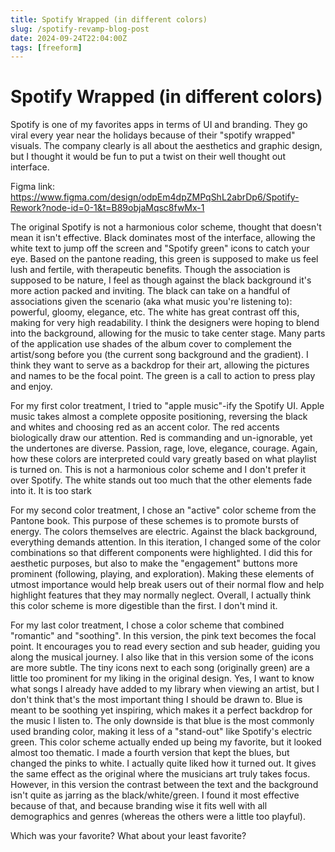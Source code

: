 ```yaml
---
title: Spotify Wrapped (in different colors)
slug: /spotify-revamp-blog-post
date: 2024-09-24T22:04:00Z
tags: [freeform]
---
```


# Spotify Wrapped (in different colors)

Spotify is one of my favorites apps in terms of UI and branding. They go viral every year near the holidays because of their "spotify wrapped" visuals. The company clearly is all about the aesthetics and graphic design, but I thought it would be fun to put a twist on their well thought out interface. 

Figma link: https://www.figma.com/design/odpEm4dpZMPqShL2abrDp6/Spotify-Rework?node-id=0-1&t=B89objaMqsc8fwMx-1 


The original Spotify is not a harmonious color scheme, thought that doesn't mean it isn't effective. Black dominates most of the interface, allowing the white text to jump off the screen and "Spotify green" icons to catch your eye. Based on the pantone reading, this green is supposed to make us feel lush and fertile, with therapeutic benefits. Though the association is supposed to be nature, I feel as though against the black background it's more action packed and inviting. The black can take on a handful of associations given the scenario (aka what music you're listening to): powerful, gloomy, elegance, etc. The white has great contrast off this, making for very high readability. I think the designers were hoping to blend into the background, allowing for the music to take center stage. Many parts of the application use shades of the album cover to complement the artist/song before you (the current song background and the gradient). I think they want to serve as a backdrop for their art, allowing the pictures and names to be the focal point. The green is a call to action to press play and enjoy. 


For my first color treatment, I tried to "apple music"-ify the Spotify UI. Apple music takes almost a complete opposite positioning, reversing the black and whites and choosing red as an accent color. The red accents biologically draw our attention. Red is commanding and un-ignorable, yet the undertones are diverse. Passion, rage, love, elegance, courage. Again, how these colors are interpreted could vary greatly based on what playlist is turned on. This is not a harmonious color scheme and I don't prefer it over Spotify. The white stands out too much that the other elements fade into it. It is too stark


For my second color treatment, I chose an "active" color scheme from the Pantone book. This purpose of these schemes is to promote bursts of energy. The colors themselves are electric. Against the black background, everything demands attention. In this iteration, I changed some of the color combinations so that different components were highlighted. I did this for aesthetic purposes, but also to make the  "engagement" buttons more prominent (following, playing, and exploration). Making these elements of utmost importance would help break users out of their normal flow and help highlight features that they may normally neglect. Overall, I actually think this color scheme is more digestible than the first. I don't mind it. 


For my last color treatment, I chose a color scheme that combined "romantic" and "soothing". In this version, the pink text becomes the focal point. It encourages you to read every section and sub header, guiding you along the musical journey. I also like that in this version some of the icons are more subtle. The tiny icons next to each song (originally green) are a little too prominent for my liking in the original design. Yes, I want to know what songs I already have added to my library when viewing an artist, but I don't think that's the most important thing I should be drawn to. Blue is meant to be soothing yet inspiring, which makes it a perfect backdrop for the music I listen to. The only downside is that blue is the most commonly used branding color, making it less of a "stand-out" like Spotify's electric green. This color scheme actually ended up being my favorite, but it looked almost too thematic. I made a fourth version that kept the blues, but changed the pinks to white. I actually quite liked how it turned out. It gives the same effect as the original where the musicians art truly takes focus. However, in this version the contrast between the text and the background isn't quite as jarring as the black/white/green. I found it most effective because of that, and because branding wise it fits well with all demographics and genres (whereas the others were a little too playful). 

Which was your favorite? What about your least favorite? 